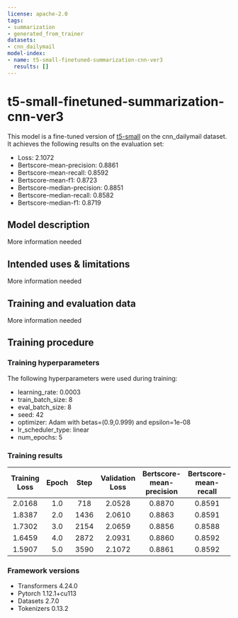 ```yaml
---
license: apache-2.0
tags:
- summarization
- generated_from_trainer
datasets:
- cnn_dailymail
model-index:
- name: t5-small-finetuned-summarization-cnn-ver3
  results: []
---
```


<!-- This model card has been generated automatically according to the information the Trainer had access to. You
should probably proofread and complete it, then remove this comment. -->

# t5-small-finetuned-summarization-cnn-ver3

This model is a fine-tuned version of [t5-small](https://huggingface.co/t5-small) on the cnn_dailymail dataset.
It achieves the following results on the evaluation set:
- Loss: 2.1072
- Bertscore-mean-precision: 0.8861
- Bertscore-mean-recall: 0.8592
- Bertscore-mean-f1: 0.8723
- Bertscore-median-precision: 0.8851
- Bertscore-median-recall: 0.8582
- Bertscore-median-f1: 0.8719

## Model description

More information needed

## Intended uses & limitations

More information needed

## Training and evaluation data

More information needed

## Training procedure

### Training hyperparameters

The following hyperparameters were used during training:
- learning_rate: 0.0003
- train_batch_size: 8
- eval_batch_size: 8
- seed: 42
- optimizer: Adam with betas=(0.9,0.999) and epsilon=1e-08
- lr_scheduler_type: linear
- num_epochs: 5

### Training results

| Training Loss | Epoch | Step | Validation Loss | Bertscore-mean-precision | Bertscore-mean-recall | Bertscore-mean-f1 | Bertscore-median-precision | Bertscore-median-recall | Bertscore-median-f1 |
|:-------------:|:-----:|:----:|:---------------:|:------------------------:|:---------------------:|:-----------------:|:--------------------------:|:-----------------------:|:-------------------:|
| 2.0168        | 1.0   | 718  | 2.0528          | 0.8870                   | 0.8591                | 0.8727            | 0.8864                     | 0.8578                  | 0.8724              |
| 1.8387        | 2.0   | 1436 | 2.0610          | 0.8863                   | 0.8591                | 0.8723            | 0.8848                     | 0.8575                  | 0.8712              |
| 1.7302        | 3.0   | 2154 | 2.0659          | 0.8856                   | 0.8588                | 0.8719            | 0.8847                     | 0.8569                  | 0.8717              |
| 1.6459        | 4.0   | 2872 | 2.0931          | 0.8860                   | 0.8592                | 0.8722            | 0.8850                     | 0.8570                  | 0.8718              |
| 1.5907        | 5.0   | 3590 | 2.1072          | 0.8861                   | 0.8592                | 0.8723            | 0.8851                     | 0.8582                  | 0.8719              |


### Framework versions

- Transformers 4.24.0
- Pytorch 1.12.1+cu113
- Datasets 2.7.0
- Tokenizers 0.13.2
